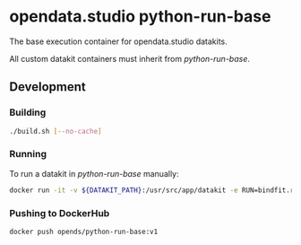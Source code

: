 # opendata.studio python-run-base

The base execution container for opendata.studio datakits.

All custom datakit containers must inherit from _python-run-base_.

## Development

### Building

```bash
./build.sh [--no-cache]
```

### Running

To run a datakit in _python-run-base_ manually:

```bash
docker run -it -v ${DATAKIT_PATH}:/usr/src/app/datakit -e RUN=bindfit.run opends/python-run-base:v1
```

### Pushing to DockerHub

```bash
docker push opends/python-run-base:v1
```
